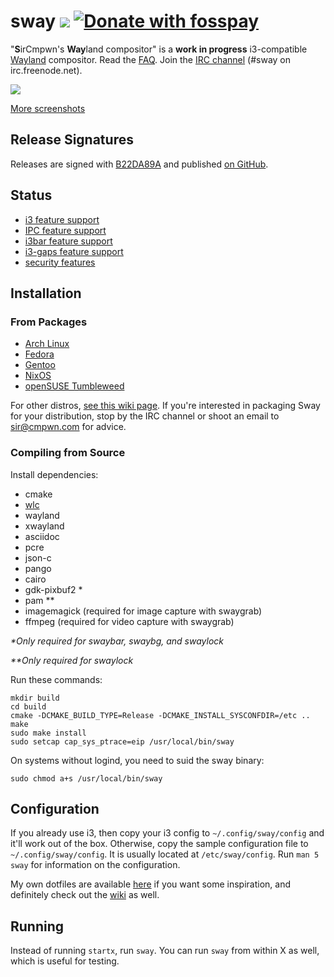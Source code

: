 # sway [![](https://api.travis-ci.org/SirCmpwn/sway.svg)](https://travis-ci.org/SirCmpwn/sway) [![Donate with fosspay](https://drewdevault.com/donate/static/donate-with-fosspay.png)](https://drewdevault.com/donate?project=4)

"**S**irCmpwn's **Way**land compositor" is a **work in progress**
i3-compatible [Wayland](http://wayland.freedesktop.org/) compositor.
Read the [FAQ](https://github.com/SirCmpwn/sway/wiki). Join the
[IRC channel](http://webchat.freenode.net/?channels=sway&uio=d4) (#sway on
irc.freenode.net).

[![](https://sr.ht/ICd5.png)](https://sr.ht/ICd5.png)

[More screenshots](https://github.com/SirCmpwn/sway/wiki/Screenshots-of-Sway)

## Release Signatures

Releases are signed with [B22DA89A](http://pgp.mit.edu/pks/lookup?op=vindex&search=0x52CB6609B22DA89A)
and published [on GitHub](https://github.com/SirCmpwn/sway/releases).

## Status

- [i3 feature support](https://github.com/SirCmpwn/sway/issues/2)
- [IPC feature support](https://github.com/SirCmpwn/sway/issues/98)
- [i3bar feature support](https://github.com/SirCmpwn/sway/issues/343)
- [i3-gaps feature support](https://github.com/SirCmpwn/sway/issues/307)
- [security features](https://github.com/SirCmpwn/sway/issues/984)

## Installation

### From Packages

* [Arch Linux](https://github.com/SirCmpwn/sway/wiki/Install-from-packages#arch)
* [Fedora](https://github.com/SirCmpwn/sway/wiki/Install-from-packages#fedora)
* [Gentoo](https://github.com/SirCmpwn/sway/wiki/Install-from-packages#gentoo)
* [NixOS](https://github.com/SirCmpwn/sway/wiki/Install-from-packages#nixos)
* [openSUSE Tumbleweed](https://github.com/SirCmpwn/sway/wiki/Install-from-packages#opensuse)

For other distros, [see this wiki page](https://github.com/SirCmpwn/sway/wiki/Install-from-packages#unofficial-packages).
If you're interested in packaging Sway for your distribution, stop by the IRC
channel or shoot an email to sir@cmpwn.com for advice.

### Compiling from Source

Install dependencies:

* cmake
* [wlc](https://github.com/Cloudef/wlc)
* wayland
* xwayland
* asciidoc
* pcre
* json-c
* pango
* cairo
* gdk-pixbuf2 *
* pam **
* imagemagick (required for image capture with swaygrab)
* ffmpeg (required for video capture with swaygrab)

_\*Only required for swaybar, swaybg, and swaylock_

_\*\*Only required for swaylock_

Run these commands:

    mkdir build
    cd build
    cmake -DCMAKE_BUILD_TYPE=Release -DCMAKE_INSTALL_SYSCONFDIR=/etc ..
    make
    sudo make install
    sudo setcap cap_sys_ptrace=eip /usr/local/bin/sway

On systems without logind, you need to suid the sway binary:

    sudo chmod a+s /usr/local/bin/sway

## Configuration

If you already use i3, then copy your i3 config to `~/.config/sway/config` and
it'll work out of the box. Otherwise, copy the sample configuration file to
`~/.config/sway/config`. It is usually located at `/etc/sway/config`.
Run `man 5 sway` for information on the configuration.

My own dotfiles are available [here](https://gogs.sr.ht/SirCmpwn/dotfiles) if
you want some inspiration, and definitely check out the
[wiki](https://github.com/SirCmpwn/sway/wiki) as well.

## Running

Instead of running `startx`, run `sway`. You can run `sway` from within X as
well, which is useful for testing.

